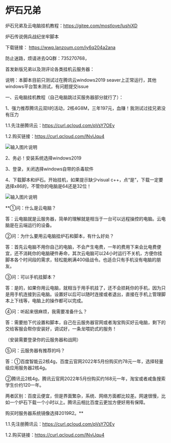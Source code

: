 # 炉石兄弟

炉石兄弟及云电脑挂机教程：https://gitee.com/mostlove/lushiXD

炉石传说佣兵战纪坐牢脚本

下载链接： https://wwp.lanzoum.com/iy6q204a2ana

防止迷路，烦请进去QQ群：735270768，

首发新版兄弟以及测评论各类挂机云服务器：



说明：本脚本目前只测试过在腾讯云windows2019 seaver上正常运行，其他windows平台暂未测试，有问题提交issue

一、云电脑挂机教程（自己电脑跳过买服务器部分就行了）：

1、强力推荐腾讯云双ll的活动，2核4G8M，三年197元，血赚！我测试过挂兄弟没有压力

1.1.先注册腾讯云：https://curl.qcloud.com/pVsY7OEy

1.2.购买链接：https://curl.qcloud.com/lNvlJqu4

![输入图片说明](https://gitee.com/mostlove/lushiXD/raw/master/%E5%BE%AE%E4%BF%A1%E6%88%AA%E5%9B%BE_20220503130652.png)

2、务必！安装系统选择windows2019

3、登录，关闭选择windows自带的杀毒软件

4、下载脚本和炉石。开始挂机，如果提示缺少visual c++，点“是”，下载一定要选择x86的，不管你的电脑是64还是32位！

![输入图片说明](https://gitee.com/mostlove/lushiXD/raw/master/%E6%97%A0%E6%A0%87%E9%A2%98.png)



 **①问：什么是云电脑？

答：云电脑就是云服务器，简单的理解就是相当于一台可以远程操控的电脑。云电脑是在云端运行的设备。

②问：为什么要用云电脑挂炉石和脚本，有什么好处？

答：首先云电脑不用你自己的电脑，不会产生电费，一年的费用下来会比电费便宜，还不消耗你的电脑硬件寿命，其次云电脑可以24小时运行不关机，方便你挂脚本各个时间段的需求，轻松能刷满400级战令。也适合只有手机没有电脑的朋友。

③问：可以手机挂脚本？

答：是的，如果你用云电脑，就相当于用手机挂了，还不会损耗你的手机，因为只是用手机连接到云电脑。设置好以后可以随时连接或者退出，直接在手机上管理脚本上下线等，电脑上的操作都可以完成。

④问：听起来很麻烦，我需要准备什么？

答：需要拍下代设置和脚本，自己在云服务器官网或者淘宝购买好云电脑，剩下的交给客服会帮你安装好，调试好，一条龙喂奶式的服务！

（安装需要登录你的云服务器和战网）

 

⑤问：云服务器有推荐的吗？

答：①百度智能云2核4g，百度云官网2022年5月份购买约78元一年，选择轻量级应用服务器2核4g。

②腾讯云2核4g，腾讯云官网2022年5月份购买约168元一年，淘宝或者咸鱼搜索学生价约120一年。

两者区别：百度云便宜，但是界面繁杂，系统、网络方面都比较差。网速很慢，比如一个炉石下载一个小时以上。腾讯云相比百度云更加方便好用有保障。

购买时服务器系统镜像选择2019R2。** 

1.1.先注册腾讯云：https://curl.qcloud.com/pVsY7OEy

1.2.购买链接：https://curl.qcloud.com/lNvlJqu4
